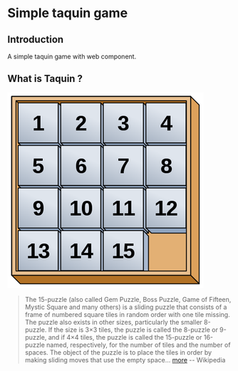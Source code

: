 # Simple taquin game

## Introduction

A simple taquin game with web component.


## What is Taquin ?

![Image of taquin game](taquin.png)

> The 15-puzzle (also called Gem Puzzle, Boss Puzzle, Game of Fifteen, Mystic Square and many others) is a sliding puzzle that consists of a frame of numbered square tiles in random order with one tile missing. The puzzle also exists in other sizes, particularly the smaller 8-puzzle. If the size is 3×3 tiles, the puzzle is called the 8-puzzle or 9-puzzle, and if 4×4 tiles, the puzzle is called the 15-puzzle or 16-puzzle named, respectively, for the number of tiles and the number of spaces. The object of the puzzle is to place the tiles in order by making sliding moves that use the empty space... [more](https://en.wikipedia.org/wiki/15_puzzle) -- Wikipedia
